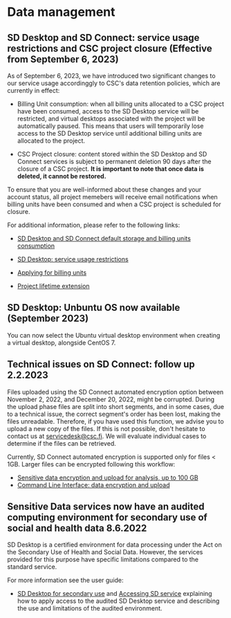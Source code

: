 # Data management


## SD Desktop and SD Connect: service usage restrictions and CSC project closure (Effective from September 6, 2023)

As of September 6, 2023, we have introduced two significant changes to our service usage accordinggly to CSC's data retention policies, which are currently in effect:

* Billing Unit consumption: when all billing units allocated to a CSC project have been consumed, access to the SD Desktop service will be restricted, and virtual desktops associated with the project will be automatically paused. This means that users will temporarily lose access to the SD Desktop service until additional billing units are allocated to the project.

* CSC Project closure: content stored within the SD Desktop and SD Connect services is subject to permanent deletion 90 days after the closure of a CSC project. **It is important to note that once data is deleted, it cannot be restored.**

To ensure that you are well-informed about these changes and your account status,  all project memebers will receive email notifications when billing units have been consumed and when a  CSC project is scheduled for closure. 

For additional information, please refer to the following links:

* [SD Desktop and SD Connect default storage and billing units consumption](../../data/sensitive-data/sd-access.md#processing-sensitive-research-data)
    
* [SD Desktop: service usage restrictions](../../data/sensitive-data/sd-access.md#service-usage-restrictions-when-billing-units-have-been-consumed)

* [Applying for billing units](../../accounts/how-to-apply-for-billing-units.md#applying-for-billing-units)

* [Project lifetime extension](../../accounts/how-to-manage-your-project.md#project-lifetime-extension)


## SD Desktop: Unbuntu OS now available (September 2023)

You can now select the Ubuntu virtual desktop environment when creating a virtual desktop, alongside CentOS 7. 
  

## Technical issues on SD Connect: follow up 2.2.2023

Files uploaded using the SD Connect automated encryption option between November 2, 2022, and December 20, 2022, might be corrupted. 
During the upload phase files are split into short segments, and in some cases, due to a technical issue, the correct segment's order has been lost, making the files unreadable. Therefore, if you have used this function, we advise you to upload a new copy of the files. If this is not possible, don't hesitate to contact us at servicedesk@csc.fi. We will evaluate individual cases to determine if the files can be retrieved.

Currently, SD Connect automated encryption is supported only for files < 1GB. 
Larger files can be encrypted following this workflow:

* [Sensitive data encryption and upload for analysis, up to 100 GB](../../data/sensitive-data/sd_connect.md#sensitive-data-encryption-and-upload-for-analysis-up-to-100-gb)
* [Command Line Interface: data encryption and upload](../../data/sensitive-data/sd_connect.md#command-line-interface-data-encryption-and-upload)


## Sensitive Data services now have an audited computing environment for secondary use of social and health data 8.6.2022

SD Desktop is a certified environment for data processing under the Act on the Secondary Use of Health and Social Data. However, the services provided for this purpose have specific limitations compared to the standard service.

For more information see the user guide:

* [SD Desktop for secondary use](../../data/sensitive-data/sd-desktop-audited.md) and [Accessing SD service](../../data/sensitive-data/sd-access.md) explaining how to apply access to the audited SD Desktop service and describing the use and limitations of the audited environment.

